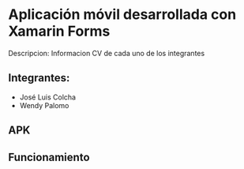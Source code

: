 # Aplicación móvil desarrollada con Xamarin Forms
Descripcion: Informacion CV de cada uno de los integrantes 

## Integrantes:
- José Luis Colcha
- Wendy Palomo

## APK



## Funcionamiento


